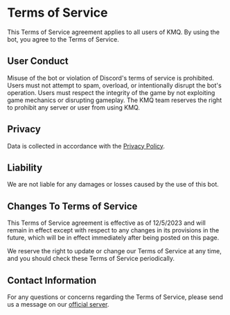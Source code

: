 # Terms of Service
This Terms of Service agreement applies to all users of KMQ. By using the bot, you agree to the Terms of Service.

## User Conduct
Misuse of the bot or violation of Discord's terms of service is prohibited. Users must not attempt to spam, overload, or intentionally disrupt the bot's operation. Users must respect the integrity of the game by not exploiting game mechanics or disrupting gameplay. The KMQ team reserves the right to prohibit any server or user from using KMQ.

## Privacy
Data is collected in accordance with the [Privacy Policy](https://kpop.gg/PRIVACY).

## Liability
We are not liable for any damages or losses caused by the use of this bot.

## Changes To Terms of Service
This Terms of Service agreement is effective as of 12/5/2023 and will remain in effect except with respect to any changes in its provisions in the future, which will be in effect immediately after being posted on this page.

We reserve the right to update or change our Terms of Service at any time, and you should check these Terms of Service periodically.

## Contact Information
For any questions or concerns regarding the Terms of Service, please send us a message on our [official server](https://discord.gg/RCuzwYV).

